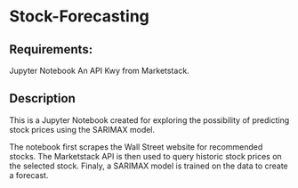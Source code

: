 # Stock-Forecasting

## Requirements:
Jupyter Notebook
An API Kwy from Marketstack.

## Description
This is a Jupyter Notebook created for exploring the possibility of predicting stock prices using the SARIMAX model.

The notebook first scrapes the Wall Street website for recommended stocks. The Marketstack API is then used to query historic stock prices on the selected stock. Finaly, a SARIMAX model is trained on the data to create a forecast.



